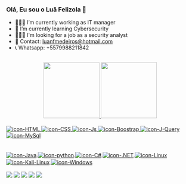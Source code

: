 ### Olá, Eu sou o Luã Felizola 👋

- 👨🏼‍💼 I’m currently working as IT manager
- 🌱 I’m currently learning Cybersecurity
- 👨🏼‍💻 I'm looking for a job as a security analyst 
- 💬 Contact: luanfmedeiros@hotmail.com
- 📞 Whatsapp: +5579988211842
##
<div align="center">
  <a href="https://github.com/luansud">
  <img width="150em" src="https://github-readme-stats.vercel.app/api?username=luansud&show_icons=true&theme=algolia&include_all_commits=true&count_private=true"/>
  <img width="150em" src="https://github-readme-stats.vercel.app/api/top-langs/?username=luansud&layout=compact&langs_count=7&theme=algolia"/>
</div>

  <div style="display: inline_block"><br>
    <img align="center" alt="icon-HTML" src="https://img.shields.io/badge/HTML5-E34F26?style=for-the-badge&logo=html5&logoColor=white">
    <img align="center" alt="icon-CSS" src="https://img.shields.io/badge/CSS-239120?&style=for-the-badge&logo=css3&logoColor=white">
    <img align="center" alt="icon-Js" src="https://img.shields.io/badge/JavaScript-F7DF1E?style=for-the-badge&logo=javascript&logoColor=black">
    <img align="center" alt="icon-Boostrap" src="https://img.shields.io/badge/Bootstrap-563D7C?style=for-the-badge&logo=bootstrap&logoColor=white">
    <img align="center" alt="icon-J-Query" src="https://img.shields.io/badge/jQuery-0769AD?style=for-the-badge&logo=jquery&logoColor=white">
    <img align="center" alt="icon-MySql" src="https://img.shields.io/badge/MySQL-005C84?style=for-the-badge&logo=mysql&logoColor=white">
</div>
<br>

<div style="display: inline_block"><br>
  <img align="center" alt="icon-Java" src="https://img.shields.io/badge/Java-ED8B00?style=for-the-badge&logo=java&logoColor=white">
  <img align="center" alt="icon-python" src="https://img.shields.io/badge/Python-3776AB?style=for-the-badge&logo=python&logoColor=white">
  <img align="center" alt="icon-C#" src="https://img.shields.io/badge/C%23-239120?style=for-the-badge&logo=c-sharp&logoColor=white">
  <img align="center" alt="icon-.NET" src="https://img.shields.io/badge/.NET-5C2D91?style=for-the-badge&logo=.net&logoColor=white">
  <img align="center" alt="icon-Linux" src="https://img.shields.io/badge/Linux-FCC624?style=for-the-badge&logo=linux&logoColor=black">
  <img align="center" alt="icon-Kali-Linux" src="https://img.shields.io/badge/Kali_Linux-557C94?style=for-the-badge&logo=kali-linux&logoColor=white">
  <img align="center" alt="icon-Windows" src="https://img.shields.io/badge/Windows-0078D6?style=for-the-badge&logo=windows&logoColor=white">
</div>
<br>

<div> 
  <a href="https://www.instagram.com/luafsoares/" target="_blank"><img src="https://img.shields.io/badge/-Instagram-%23E4405F?style=for-the-badge&logo=instagram&logoColor=white" target="_blank"></a>
  <a href = "mailto:luanti.sud@gmail.com"><img src="https://img.shields.io/badge/-Gmail-%23333?style=for-the-badge&logo=gmail&logoColor=white" target="_blank"></a>
  <a href = "mailto:luanfmedeiros@hotmail.com"><img src="https://img.shields.io/badge/Microsoft_Outlook-0078D4?style=for-the-badge&logo=microsoft-outlook&logoColor=white" target="_blank"></a> 
  <a href="https://www.linkedin.com/in/luan-felizola/" target="_blank"><img src="https://img.shields.io/badge/-LinkedIn-%230077B5?style=for-the-badge&logo=linkedin&logoColor=white" target="_blank"></a>   
  <a href="https://www.facebook.com/luan.felizola" target="_blank"><img src="https://img.shields.io/badge/-Facebook-%230077B5?style=for-the-badge&logo=facebook&logoColor=white" target="_blank"></a> 
</div>
